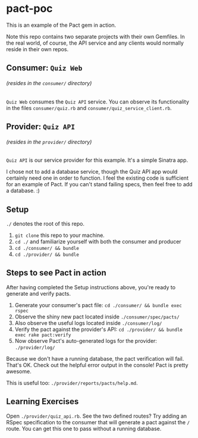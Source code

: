 # pact-poc

This is an example of the Pact gem in action.

Note this repo contains two separate projects with their own Gemfiles. In the
real world, of course, the API service and any clients would normally reside
in their own repos.

## Consumer: `Quiz Web`
###### (resides in the `consumer/` directory)

`Quiz Web` consumes the `Quiz API` service. You can observe its functionality
in the files `consumer/quiz.rb` and `consumer/quiz_service_client.rb`.

## Provider: `Quiz API`
###### (resides in the `provider/` directory)

`Quiz API` is our service provider for this example. It's a simple Sinatra app.

I chose not to add a database service, though the Quiz API app would certainly
need one in order to function. I feel the existing code is sufficient for an
example of Pact. If you can't stand failing specs, then feel free to add a
database. :)

## Setup

`./` denotes the root of this repo.

1. `git clone` this repo to your machine.
2. `cd ./` and familiarize yourself with both the consumer and producer
3. `cd ./consumer/ && bundle`
4. `cd ./provider/ && bundle`

## Steps to see Pact in action

After having completed the Setup instructions above, you're ready to generate
and verify pacts.

1. Generate your consumer's pact file: `cd ./consumer/ && bundle exec rspec`
2. Observe the shiny new pact located inside `./consumer/spec/pacts/`
3. Also observe the useful logs located inside `./consumer/log/`
4. Verify the pact against the provider's API: `cd ./provider/ && bundle exec rake pact:verify`
5. Now observe Pact's auto-generated logs for the provider: `./provider/log/`

Because we don't have a running database, the pact verification will fail.
That's OK. Check out the helpful error output in the console! Pact is pretty
awesome. 

This is useful too: `./provider/reports/pacts/help.md`.

## Learning Exercises

Open `./provider/quiz_api.rb`. See the two defined routes? Try adding an RSpec
specification to the consumer that will generate a pact against the `/` route.
You can get this one to pass without a running database.

